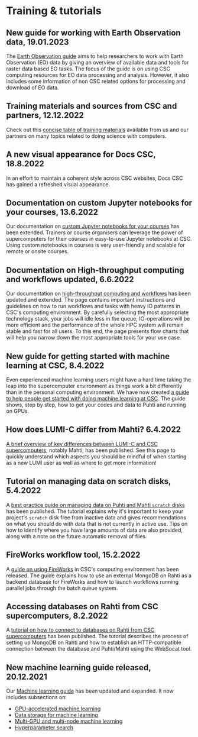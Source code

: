# Training & tutorials

## New guide for working with Earth Observation data, 19.01.2023

The [Earth Observation guide](../tutorials/gis/eo_guide.md) aims to help researchers to work with Earth Observation (EO) data by giving an overview of available data and tools for raster data based EO tasks. The focus of the guide is on using CSC computing resources for EO data processing and analysis. However, it also includes some information of non CSC related options for processing and download of EO data.

## Training materials and sources from CSC and partners, 12.12.2022

Check out this [concise table of training materials](../training-material.md#training-materials-and-sources-from-csc-and-partners)
available from us and our partners on many topics related to doing science
with computers.

## A new visual appearance for Docs CSC, 18.8.2022

In an effort to maintain a coherent style across CSC websites, Docs CSC has gained a
refreshed visual appearance.

## Documentation on custom Jupyter notebooks for your courses, 13.6.2022

Our documentation on [custom Jupyter notebooks for your courses](https://github.com/CSCfi/Jupyter_www_puhti)
has been extended. Trainers or course organisers can leverage the power
of supercomputers for their courses in easy-to-use Jupyter notebooks at CSC.
Using custom notebooks in courses is very user-friendly and scalable for remote
or onsite courses.

## Documentation on High-throughput computing and workflows updated, 6.6.2022

Our documentation on [high-throughput computing and workflows](../../computing/running/throughput.md)
has been updated and extended. The page contains important instructions and
guidelines on how to run workflows and tasks with heavy IO patterns in CSC's
computing environment. By carefully selecting the most appropriate technology
stack, your jobs will idle less in the queue, IO-operations will be more
efficient and the performance of the whole HPC system will remain stable and
fast for all users. To this end, the page presents flow charts that will help
you narrow down the most appropriate tools for your use case.

## New guide for getting started with machine learning at CSC, 8.4.2022

Even experienced machine learning users might have a hard time taking the leap
into the supercomputer environment as things work a bit differently than in the
personal computing environment. We have now created [a guide to help people get
started with doing machine learning at CSC](../tutorials/ml-starting.md). The
guide shows, step by step, how to get your codes and data to Puhti and running
on GPUs.

## How does LUMI-C differ from Mahti? 6.4.2022

[A brief overview of key differences between LUMI-C and CSC supercomputers](../../computing/lumi-vs-mahti.md), notably Mahti, has been published. See this page to quickly understand which aspects you should be mindful of when starting as a new LUMI user as well as where to get more information!

## Tutorial on managing data on scratch disks, 5.4.2022

A [best practice guide on managing data on Puhti and Mahti `scratch` disks](../tutorials/clean-up-data.md) has been published. The tutorial explains why it's important to keep your project's `scratch` disk free from inactive data and gives recommendations on what you should do with data that is not currently in active use. Tips on how to identify where you have large amounts of data are also provided, along with a note on the future automatic removal of files.

## FireWorks workflow tool, 15.2.2022

A [guide on using FireWorks](../../computing/running/fireworks.md) in CSC's computing environment has been released. The guide explains how to use an external MongoDB on Rahti as a backend database for FireWorks and how to launch workflows running parallel jobs through the batch queue system.

## Accessing databases on Rahti from CSC supercomputers, 8.2.2022

A [tutorial on how to connect to databases on Rahti from CSC supercomputers](../../cloud/rahti/tutorials/connect-database-hpc.md) has been published. The tutorial describes the process of setting up MongoDB on Rahti and how to establish an HTTP-compatible connection between the database and Puhti/Mahti using the WebSocat tool.

## New machine learning guide released, 20.12.2021

Our [Machine learning guide](../tutorials/ml-guide.md) has been updated and
expanded. It now includes subsections on:

* [GPU-accelerated machine learning](../tutorials/gpu-ml.md)
* [Data storage for machine learning](../tutorials/ml-data.md)
* [Multi-GPU and multi-node machine learning](../tutorials/ml-multi.md)
* [Hyperparameter search](../tutorials/hyperparameter_search.md)
